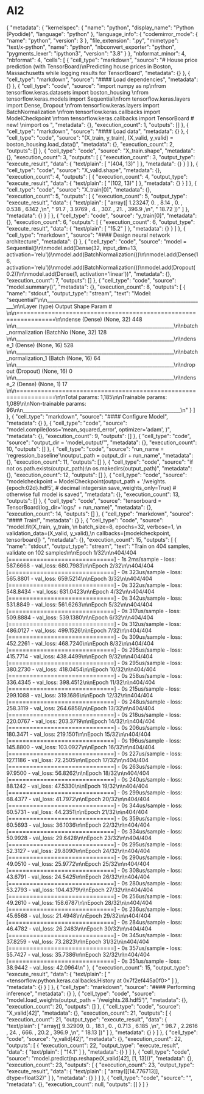 # AI2
{
  "metadata": {
    "kernelspec": {
      "name": "python",
      "display_name": "Python (Pyodide)",
      "language": "python"
    },
    "language_info": {
      "codemirror_mode": {
        "name": "python",
        "version": 3
      },
      "file_extension": ".py",
      "mimetype": "text/x-python",
      "name": "python",
      "nbconvert_exporter": "python",
      "pygments_lexer": "ipython3",
      "version": "3.8"
    }
  },
  "nbformat_minor": 4,
  "nbformat": 4,
  "cells": [
    {
      "cell_type": "markdown",
      "source": "# House price prediction (with TensorBoard)\nPredicting house prices in Boston, Massachusetts while logging results for TensorBoard",
      "metadata": {}
    },
    {
      "cell_type": "markdown",
      "source": "#### Load dependencies",
      "metadata": {}
    },
    {
      "cell_type": "code",
      "source": "import numpy as np\nfrom tensorflow.keras.datasets import boston_housing \nfrom tensorflow.keras.models import Sequential\nfrom tensorflow.keras.layers import Dense, Dropout \nfrom tensorflow.keras.layers import BatchNormalization \nfrom tensorflow.keras.callbacks import ModelCheckpoint \nfrom tensorflow.keras.callbacks import TensorBoard # new!  \nimport os ",
      "metadata": {},
      "execution_count": 1,
      "outputs": []
    },
    {
      "cell_type": "markdown",
      "source": "#### Load data",
      "metadata": {}
    },
    {
      "cell_type": "code",
      "source": "(X_train, y_train), (X_valid, y_valid) = boston_housing.load_data()",
      "metadata": {},
      "execution_count": 2,
      "outputs": []
    },
    {
      "cell_type": "code",
      "source": "X_train.shape",
      "metadata": {},
      "execution_count": 3,
      "outputs": [
        {
          "execution_count": 3,
          "output_type": "execute_result",
          "data": {
            "text/plain": [
              "(404, 13)"
            ]
          },
          "metadata": {}
        }
      ]
    },
    {
      "cell_type": "code",
      "source": "X_valid.shape",
      "metadata": {},
      "execution_count": 4,
      "outputs": [
        {
          "execution_count": 4,
          "output_type": "execute_result",
          "data": {
            "text/plain": [
              "(102, 13)"
            ]
          },
          "metadata": {}
        }
      ]
    },
    {
      "cell_type": "code",
      "source": "X_train[0]",
      "metadata": {},
      "execution_count": 5,
      "outputs": [
        {
          "execution_count": 5,
          "output_type": "execute_result",
          "data": {
            "text/plain": [
              "array([  1.23247,   0.     ,   8.14   ,   0.     ,   0.538  ,   6.142  ,\n",
              "        91.7    ,   3.9769 ,   4.     , 307.     ,  21.     , 396.9    ,\n",
              "        18.72   ])"
            ]
          },
          "metadata": {}
        }
      ]
    },
    {
      "cell_type": "code",
      "source": "y_train[0]",
      "metadata": {},
      "execution_count": 6,
      "outputs": [
        {
          "execution_count": 6,
          "output_type": "execute_result",
          "data": {
            "text/plain": [
              "15.2"
            ]
          },
          "metadata": {}
        }
      ]
    },
    {
      "cell_type": "markdown",
      "source": "#### Design neural network architecture",
      "metadata": {}
    },
    {
      "cell_type": "code",
      "source": "model = Sequential()\n\nmodel.add(Dense(32, input_dim=13, activation='relu'))\nmodel.add(BatchNormalization())\n\nmodel.add(Dense(16, activation='relu'))\nmodel.add(BatchNormalization())\nmodel.add(Dropout(0.2))\n\nmodel.add(Dense(1, activation='linear'))",
      "metadata": {},
      "execution_count": 7,
      "outputs": []
    },
    {
      "cell_type": "code",
      "source": "model.summary()",
      "metadata": {},
      "execution_count": 8,
      "outputs": [
        {
          "name": "stdout",
          "output_type": "stream",
          "text": "Model: \"sequential\"\n\n_________________________________________________________________\n\nLayer (type)                 Output Shape              Param #   \n\n=================================================================\n\ndense (Dense)                (None, 32)                448       \n\n_________________________________________________________________\n\nbatch_normalization (BatchNo (None, 32)                128       \n\n_________________________________________________________________\n\ndense_1 (Dense)              (None, 16)                528       \n\n_________________________________________________________________\n\nbatch_normalization_1 (Batch (None, 16)                64        \n\n_________________________________________________________________\n\ndropout (Dropout)            (None, 16)                0         \n\n_________________________________________________________________\n\ndense_2 (Dense)              (None, 1)                 17        \n\n=================================================================\n\nTotal params: 1,185\n\nTrainable params: 1,089\n\nNon-trainable params: 96\n\n_________________________________________________________________\n"
        }
      ]
    },
    {
      "cell_type": "markdown",
      "source": "#### Configure Model",
      "metadata": {}
    },
    {
      "cell_type": "code",
      "source": "model.compile(loss='mean_squared_error', optimizer='adam', )",
      "metadata": {},
      "execution_count": 9,
      "outputs": []
    },
    {
      "cell_type": "code",
      "source": "output_dir = 'model_output/'",
      "metadata": {},
      "execution_count": 10,
      "outputs": []
    },
    {
      "cell_type": "code",
      "source": "run_name = 'regression_baseline'\noutput_path = output_dir + run_name",
      "metadata": {},
      "execution_count": 11,
      "outputs": []
    },
    {
      "cell_type": "code",
      "source": "if not os.path.exists(output_path):\n    os.makedirs(output_path)",
      "metadata": {},
      "execution_count": 12,
      "outputs": []
    },
    {
      "cell_type": "code",
      "source": "modelcheckpoint = ModelCheckpoint(output_path + '/weights.{epoch:02d}.hdf5', # decimal integers\n                                  save_weights_only=True) # otherwise full model is saved",
      "metadata": {},
      "execution_count": 13,
      "outputs": []
    },
    {
      "cell_type": "code",
      "source": "tensorboard = TensorBoard(log_dir='logs/' + run_name)",
      "metadata": {},
      "execution_count": 14,
      "outputs": []
    },
    {
      "cell_type": "markdown",
      "source": "#### Train!",
      "metadata": {}
    },
    {
      "cell_type": "code",
      "source": "model.fit(X_train, y_train, \n          batch_size=8, epochs=32, verbose=1, \n          validation_data=(X_valid, y_valid),\n          callbacks=[modelcheckpoint, tensorboard]) ",
      "metadata": {},
      "execution_count": 15,
      "outputs": [
        {
          "name": "stdout",
          "output_type": "stream",
          "text": "Train on 404 samples, validate on 102 samples\n\nEpoch 1/32\n\n404/404 [==============================] - 1s 2ms/sample - loss: 587.6668 - val_loss: 680.7983\n\nEpoch 2/32\n\n404/404 [==============================] - 0s 323us/sample - loss: 565.8801 - val_loss: 659.5214\n\nEpoch 3/32\n\n404/404 [==============================] - 0s 322us/sample - loss: 548.8434 - val_loss: 631.0423\n\nEpoch 4/32\n\n404/404 [==============================] - 0s 342us/sample - loss: 531.8849 - val_loss: 561.6263\n\nEpoch 5/32\n\n404/404 [==============================] - 0s 317us/sample - loss: 509.8884 - val_loss: 539.1380\n\nEpoch 6/32\n\n404/404 [==============================] - 0s 312us/sample - loss: 486.0127 - val_loss: 499.1526\n\nEpoch 7/32\n\n404/404 [==============================] - 0s 309us/sample - loss: 452.2261 - val_loss: 468.7240\n\nEpoch 8/32\n\n404/404 [==============================] - 0s 295us/sample - loss: 415.7714 - val_loss: 438.4499\n\nEpoch 9/32\n\n404/404 [==============================] - 0s 295us/sample - loss: 380.2730 - val_loss: 418.0454\n\nEpoch 10/32\n\n404/404 [==============================] - 0s 258us/sample - loss: 336.4345 - val_loss: 398.4512\n\nEpoch 11/32\n\n404/404 [==============================] - 0s 215us/sample - loss: 299.1088 - val_loss: 319.1686\n\nEpoch 12/32\n\n404/404 [==============================] - 0s 248us/sample - loss: 258.3119 - val_loss: 264.6858\n\nEpoch 13/32\n\n404/404 [==============================] - 0s 218us/sample - loss: 220.0767 - val_loss: 203.3719\n\nEpoch 14/32\n\n404/404 [==============================] - 0s 206us/sample - loss: 180.3471 - val_loss: 219.1501\n\nEpoch 15/32\n\n404/404 [==============================] - 0s 196us/sample - loss: 145.8800 - val_loss: 103.0927\n\nEpoch 16/32\n\n404/404 [==============================] - 0s 227us/sample - loss: 127.1186 - val_loss: 72.2505\n\nEpoch 17/32\n\n404/404 [==============================] - 0s 263us/sample - loss: 97.9500 - val_loss: 56.8262\n\nEpoch 18/32\n\n404/404 [==============================] - 0s 240us/sample - loss: 88.1242 - val_loss: 47.5330\n\nEpoch 19/32\n\n404/404 [==============================] - 0s 299us/sample - loss: 68.4377 - val_loss: 41.7972\n\nEpoch 20/32\n\n404/404 [==============================] - 0s 344us/sample - loss: 60.5731 - val_loss: 44.2351\n\nEpoch 21/32\n\n404/404 [==============================] - 0s 359us/sample - loss: 60.5693 - val_loss: 36.1036\n\nEpoch 22/32\n\n404/404 [==============================] - 0s 334us/sample - loss: 50.9928 - val_loss: 29.6428\n\nEpoch 23/32\n\n404/404 [==============================] - 0s 295us/sample - loss: 52.3127 - val_loss: 29.8090\n\nEpoch 24/32\n\n404/404 [==============================] - 0s 290us/sample - loss: 49.0510 - val_loss: 25.9772\n\nEpoch 25/32\n\n404/404 [==============================] - 0s 308us/sample - loss: 43.6791 - val_loss: 24.5425\n\nEpoch 26/32\n\n404/404 [==============================] - 0s 280us/sample - loss: 53.2793 - val_loss: 104.4379\n\nEpoch 27/32\n\n404/404 [==============================] - 0s 256us/sample - loss: 49.2610 - val_loss: 158.6787\n\nEpoch 28/32\n\n404/404 [==============================] - 0s 236us/sample - loss: 45.6568 - val_loss: 21.4948\n\nEpoch 29/32\n\n404/404 [==============================] - 0s 284us/sample - loss: 46.4782 - val_loss: 26.2483\n\nEpoch 30/32\n\n404/404 [==============================] - 0s 345us/sample - loss: 37.8259 - val_loss: 73.2823\n\nEpoch 31/32\n\n404/404 [==============================] - 0s 357us/sample - loss: 55.7427 - val_loss: 35.7386\n\nEpoch 32/32\n\n404/404 [==============================] - 0s 351us/sample - loss: 38.9442 - val_loss: 42.0964\n"
        },
        {
          "execution_count": 15,
          "output_type": "execute_result",
          "data": {
            "text/plain": [
              "<tensorflow.python.keras.callbacks.History at 0x7f2ef445a0f0>"
            ]
          },
          "metadata": {}
        }
      ]
    },
    {
      "cell_type": "markdown",
      "source": "#### Performing inference",
      "metadata": {}
    },
    {
      "cell_type": "code",
      "source": "model.load_weights(output_path + '/weights.28.hdf5')",
      "metadata": {},
      "execution_count": 20,
      "outputs": []
    },
    {
      "cell_type": "code",
      "source": "X_valid[42]",
      "metadata": {},
      "execution_count": 21,
      "outputs": [
        {
          "execution_count": 21,
          "output_type": "execute_result",
          "data": {
            "text/plain": [
              "array([  9.32909,   0.     ,  18.1    ,   0.     ,   0.713  ,   6.185  ,\n",
              "        98.7    ,   2.2616 ,  24.     , 666.     ,  20.2    , 396.9    ,\n",
              "        18.13   ])"
            ]
          },
          "metadata": {}
        }
      ]
    },
    {
      "cell_type": "code",
      "source": "y_valid[42]",
      "metadata": {},
      "execution_count": 22,
      "outputs": [
        {
          "execution_count": 22,
          "output_type": "execute_result",
          "data": {
            "text/plain": [
              "14.1"
            ]
          },
          "metadata": {}
        }
      ]
    },
    {
      "cell_type": "code",
      "source": "model.predict(np.reshape(X_valid[42], [1, 13]))",
      "metadata": {},
      "execution_count": 23,
      "outputs": [
        {
          "execution_count": 23,
          "output_type": "execute_result",
          "data": {
            "text/plain": [
              "array([[14.776713]], dtype=float32)"
            ]
          },
          "metadata": {}
        }
      ]
    },
    {
      "cell_type": "code",
      "source": "",
      "metadata": {},
      "execution_count": null,
      "outputs": []
    }
  ]
}
